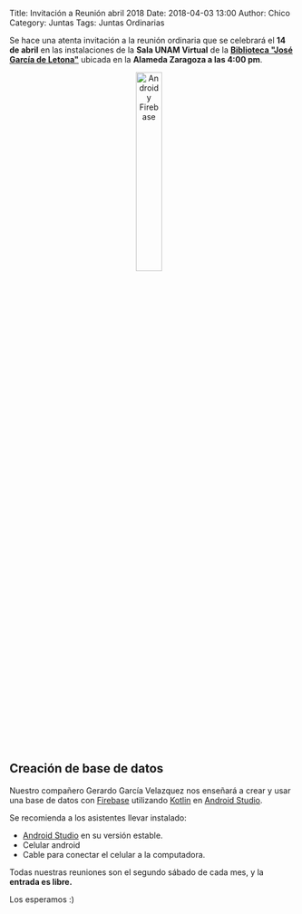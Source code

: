 Title: Invitación a Reunión abril 2018
Date: 2018-04-03 13:00
Author:  Chico
Category: Juntas
Tags: Juntas Ordinarias

Se hace una atenta invitación a la reunión ordinaria que se celebrará el __14 de abril__ en las instalaciones de la __Sala UNAM Virtual__ de la __[Biblioteca "José García de Letona"](https://www.openstreetmap.org/#map=19/25.54029/-103.44524)__ ubicada en la __Alameda Zaragoza a las 4:00 pm__.

<center>
<a class="img-responsive" href="{attach}2018-04-03-invitacion-reunion-abril/AndroidMasFirebase.png"><img class="img-responsive" style="width:30%;height:auto;margin-right:12px;" src="{attach}2018-04-03-invitacion-reunion-abril/AndroidMasFirebase.png" alt="Android y Firebase" width="325" height="250"></a>
</center>

<br />

## Creación de base de datos

Nuestro compañero Gerardo García Velazquez nos enseñará a crear y usar una base de datos con [Firebase](https://en.wikipedia.org/wiki/Firebase) utilizando [Kotlin](https://en.wikipedia.org/wiki/Kotlin_(programming_language)) en [Android Studio](https://en.wikipedia.org/wiki/Android_Studio).

Se recomienda a los asistentes llevar instalado:

+ [Android Studio](https://en.wikipedia.org/wiki/Android_Studio) en su versión estable.
+ Celular android
+ Cable para conectar el celular a la computadora.

Todas nuestras reuniones son el segundo sábado de cada mes, y la __entrada es libre.__

Los esperamos :)
